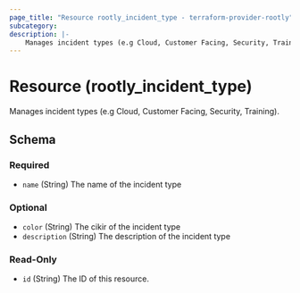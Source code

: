 ```yaml
---
page_title: "Resource rootly_incident_type - terraform-provider-rootly"
subcategory:
description: |-
    Manages incident types (e.g Cloud, Customer Facing, Security, Training).
---
```


# Resource (rootly_incident_type)

Manages incident types (e.g Cloud, Customer Facing, Security, Training).

<!-- schema generated by tfplugindocs -->
## Schema

### Required

- `name` (String) The name of the incident type

### Optional

- `color` (String) The cikir of the incident type
- `description` (String) The description of the incident type

### Read-Only

- `id` (String) The ID of this resource.
